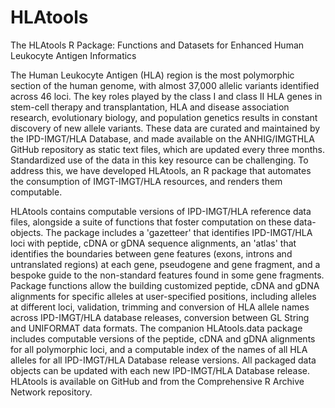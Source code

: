 # HLAtools

The HLAtools R Package: Functions and Datasets for Enhanced Human Leukocyte Antigen Informatics

The Human Leukocyte Antigen (HLA) region is the most polymorphic section of the human genome, with almost 37,000 allelic variants identified across 46 loci. The key roles played by the class I and class II HLA genes in stem-cell therapy and transplantation, HLA and disease association research, evolutionary biology, and population genetics results in constant discovery of new allele variants. These data are curated and maintained by the IPD-IMGT/HLA Database, and made available on the ANHIG/IMGTHLA GitHub repository as static text files, which are updated every three months. Standardized use of the data in this key resource can be challenging. To address this, we have developed HLAtools, an R package that automates the consumption of IMGT-IMGT/HLA resources, and renders them computable.   

HLAtools contains computable versions of IPD-IMGT/HLA reference data files, alongside a suite of functions that foster computation on these data-objects. The package includes a 'gazetteer' that identifies IPD-IMGT/HLA loci with peptide, cDNA or gDNA sequence alignments, an 'atlas' that identifies the boundaries between gene features (exons, introns and untranslated regions) at each gene, pseudogene and gene fragment, and a bespoke guide to the non-standard features found in some gene fragments. Package functions allow the building customized peptide, cDNA and gDNA alignments for specific alleles at user-specified positions, including alleles at different loci, validation, trimming and conversion of HLA allele names across IPD-IMGT/HLA database releases, conversion between GL String and UNIFORMAT data formats. The companion HLAtools.data package includes computable versions of the peptide, cDNA and gDNA alignments for all polymorphic loci, and a computable index of the names of all HLA alleles for all IPD-IMGT/HLA Database release versions. All packaged data objects can be updated with each new IPD-IMGT/HLA Database release. HLAtools is available on GitHub and from the Comprehensive R Archive Network repository.
